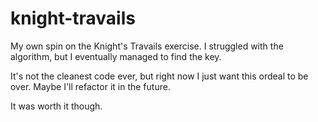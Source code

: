 # knight-travails

My own spin on the Knight's Travails exercise. I struggled with the algorithm, but I eventually managed to find the key.

It's not the cleanest code ever, but right now I just want this ordeal to be over. Maybe I'll refactor it in the future.

It was worth it though.